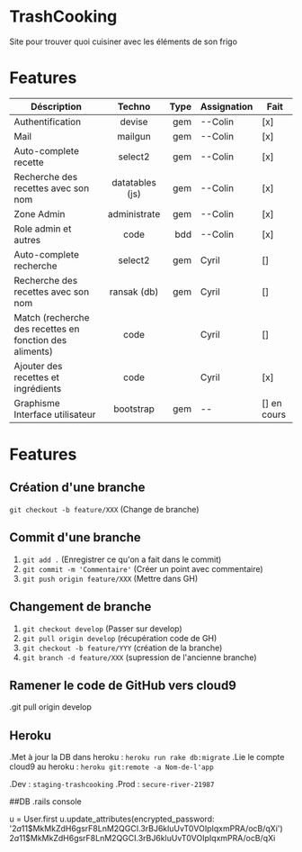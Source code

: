 # TrashCooking
Site pour trouver quoi cuisiner avec les éléments de son frigo
# Features
|  Déscription                          | Techno        | Type  | Assignation |Fait |
| ---------------------------------     |:-------------:| -----:| ----------- | --- |
| Authentification                      | devise        | gem   |   --Colin   |[x]  |
| Mail                                  | mailgun       | gem   |   --Colin   |[x]  |
| Auto-complete recette                 | select2       | gem   |   --Colin   |[x]  |
| Recherche des recettes avec son nom   |datatables (js)| gem   |   --Colin   |[x]  |
| Zone Admin                            | administrate  | gem   |   --Colin   |[x]  |
| Role admin et autres                  | code          | bdd   |   --Colin   |[x] |
| Auto-complete recherche               | select2       | gem   |   Cyril   |[]   |
| Recherche des recettes avec son nom   | ransak (db)   | gem   |   Cyril   |[]  |
| Match (recherche des recettes en fonction des aliments) | code | |    Cyril |[]   |
| Ajouter des recettes et ingrédients   | code          |       |   Cyril     |[x]  |
| Graphisme Interface utilisateur       | bootstrap     | gem   |   --   |[] en cours  |

# Features

## Création d'une branche
`git checkout -b feature/XXX`    (Change de branche)


## Commit d'une branche
1. `git add .`                       (Enregistrer ce qu'on a fait dans le commit)
2. `git commit -m 'Commentaire'`     (Créer un point avec commentaire)
3. `git push origin feature/XXX`     (Mettre dans GH)


## Changement de branche

1. `git checkout develop`         (Passer sur develop)
2. `git pull origin develop`      (récupération code de GH)
3. `git checkout -b feature/YYY`  (création de la branche)
4. `git branch -d feature/XXX`    (supression de l'ancienne branche)

## Ramener le code de GitHub vers cloud9 
.git pull origin develop

## Heroku

.Met à jour la DB dans heroku : `heroku run rake db:migrate`
.Lie le compte cloud9 au heroku : `heroku git:remote -a Nom-de-l'app`

.Dev : `staging-trashcooking`
.Prod : `secure-river-21987`

##DB
.rails console

u = User.first
u.update_attributes(encrypted_password: '$2a$11$MkMkZdH6gsrF8LnM2QGCI.3rBJ6kluUvT0VOIpIqxmPRA/ocB/qXi')
$2a$11$MkMkZdH6gsrF8LnM2QGCI.3rBJ6kluUvT0VOIpIqxmPRA/ocB/qXi